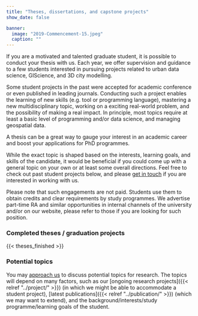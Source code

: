 ```yaml
---
title: "Theses, dissertations, and capstone projects"
show_date: false

banner:
  image: "2019-Commencement-15.jpeg"
  caption: ""
---
```


If you are a motivated and talented graduate student, it is possible to conduct your thesis with us.
Each year, we offer supervision and guidance to a few students interested in pursuing projects related to urban data science, GIScience, and 3D city modelling.

Some student projects in the past were accepted for academic conference or even published in leading journals.
Conducting such a project enables the learning of new skills (e.g. tool or programming language), mastering a new multidisciplinary topic, working on a exciting real-world problem, and the possibility of making a real impact.
In principle, most topics require at least a basic level of programming and/or data science, and managing geospatial data.

A thesis can be a great way to gauge your interest in an academic career and boost your applications for PhD programmes.

While the exact topic is shaped based on the interests, learning goals, and skills of the candidate, it would be beneficial if you could come up with a general topic on your own or at least some overall directions.
Feel free to check out past student projects below, and please [get in touch](/#contact) if you are interested in working with us.

Please note that such engagements are not paid.
Students use them to obtain credits and clear requirements by study programmes. 
We advertise part-time RA and similar opportunities in internal channels of the university and/or on our website, please refer to those if you are looking for such position.

### Completed theses / graduation projects

{{< theses_finished >}}

### Potential topics

You may [approach us](/#contact) to discuss potential topics for research.
The topics will depend on many factors, such as our [ongoing research projects]({{< relref "../project/" >}}) (in which we might be able to accommodate a student project), [latest publications]({{< relref "../publication/" >}}) (which we may want to extend), and the background/interests/study programme/learning goals of the student.
